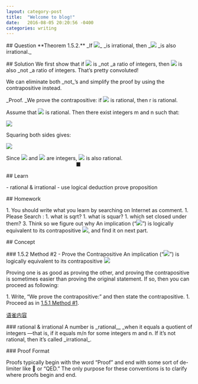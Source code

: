 ```yaml
--- 
layout: category-post
title:  "Welcome to blog!"
date:   2016-08-05 20:20:56 -0400
categories: writing
---
```


\## Question
\*\*Theorem 1.5.2.\*\* \_If ![](https://cdn.nlark.com/yuque/\_\_latex/4b43b0aee35624cd95b910189b3dc231.svg#card=math&code=r%0A&height=12&width=7)\_ \_is irrational, then \_![](https://cdn.nlark.com/yuque/\_\_latex/3277115ac9b91f17ccbc75de4e6c82f3.svg#card=math&code=%5Csqrt%20r&height=21&width=21) \_is also irrational.\_





\## Solution
We first show that if ![](https://cdn.nlark.com/yuque/\_\_latex/4b43b0aee35624cd95b910189b3dc231.svg#card=math&code=r%0A&height=12&width=7) is \_not \_a ratio of integers, then ![](https://cdn.nlark.com/yuque/\_\_latex/3277115ac9b91f17ccbc75de4e6c82f3.svg#card=math&code=%5Csqrt%20r&height=21&width=21) is also \_not \_a ratio of
integers. That’s pretty convoluted!

We can eliminate both \_not\_’s and simplify the
proof by using the contrapositive instead.

\_Proof. \_We prove the contrapositive: if ![](https://cdn.nlark.com/yuque/\_\_latex/3277115ac9b91f17ccbc75de4e6c82f3.svg#card=math&code=%5Csqrt%20r&height=21&width=21) is rational, then r is rational.

Assume that ![](https://cdn.nlark.com/yuque/\_\_latex/3277115ac9b91f17ccbc75de4e6c82f3.svg#card=math&code=%5Csqrt%20r&height=21&width=21) is rational. Then there exist integers m and n such that:

![](https://cdn.nlark.com/yuque/\_\_latex/1a6b22ae4ff335d6e88e3a3e3c4f9837.svg#card=math&code=%5Csqrt%20r%3D%20%5Cfrac%7Bm%7D%7Bn%7D&height=33&width=65)

Squaring both sides gives:







![](https://cdn.nlark.com/yuque/\_\_latex/e2a1050f584686ac759e929b0862936d.svg#card=math&code=r%20%3D%20%5Cfrac%7Bm%5E2%7D%7Bn%5E2%7D&height=43&width=58)

Since ![](https://cdn.nlark.com/yuque/\_\_latex/e09d672ddab652ec34133c73dc054f2e.svg#card=math&code=m%5E2&height=19&width=22) and ![](https://cdn.nlark.com/yuque/\_\_latex/6595d679e306a127a3fe53268bcaddb2.svg#card=math&code=n%5E2&height=19&width=17) are integers, ![](https://cdn.nlark.com/yuque/\_\_latex/4b43b0aee35624cd95b910189b3dc231.svg#card=math&code=r&height=12&width=7) is also rational.                                                                                                ■

\## Learn

\- rational & irrational
\- use logical deduction prove proposition

\## Homework

1\. You should write what you learn by searching on Internet as comment.
1\. Please Search :
 1\. what is sqrt?
 1\. what is squar?
 1\. which set closed under them?
3\. Think so we figure out why An implication (“![](https://cdn.nlark.com/yuque/\_\_latex/1ab3ac07d8c7c7c9a169f7022f228d5e.svg#card=math&code=P%20%5C%20\_%7BIMPLIES%7D%20%5C%20Q&height=18&width=94)”) is logically equivalent to its contrapositive ![](https://cdn.nlark.com/yuque/\_\_latex/4697eb1a26876fc464f7c1395c847e72.svg#card=math&code=\_%7BNOT%7D%28Q%29%20%5C%20\_%7BIMPLIES%7D%20%5C%20%20\_%7BNOT%7D%28P%29&height=20&width=180), and find it on next part.

\## Concept

\### 1.5.2 Method #2 - Prove the Contrapositive
An implication (“![](https://cdn.nlark.com/yuque/\_\_latex/1ab3ac07d8c7c7c9a169f7022f228d5e.svg#card=math&code=P%20%5C%20\_%7BIMPLIES%7D%20%5C%20Q&height=18&width=94)”) is logically equivalent to its contrapositive ![](https://cdn.nlark.com/yuque/\_\_latex/4697eb1a26876fc464f7c1395c847e72.svg#card=math&code=\_%7BNOT%7D%28Q%29%20%5C%20\_%7BIMPLIES%7D%20%5C%20%20\_%7BNOT%7D%28P%29&height=20&width=180)

Proving one is as good as proving the other, and proving the contrapositive is sometimes easier than proving the original statement. If so, then you can proceed as following:

1\. Write, “We prove the contrapositive:” and then state the contrapositive.
1\. Proceed as in [1.5.1 Method #1](https://www.yuque.com/abser/mathincs/theorem1.5.1).

[语雀内容](https://www.yuque.com/abser/mathincs/theorem1.5.1?inner=kwfCQ&view=doc\_embed)

\### rational & irrational
A number is \_rational\_\_ \_when it equals a quotient of integers —that is, if it equals m/n for some integers m and n. If it’s not rational, then it’s called \_irrational\_.

\### Proof Format

Proofs typically begin with the word “Proof” and end with some sort of de-
limiter like 􏰏 or “QED.” The only purpose for these conventions is to clarify
where proofs begin and end.